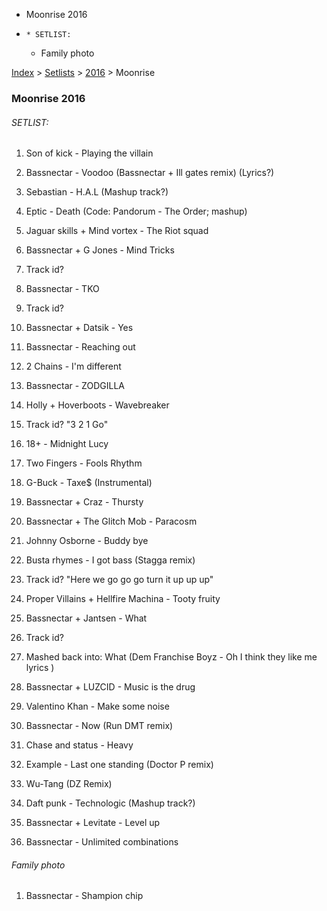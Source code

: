   * Moonrise 2016
  *     * SETLIST:
    * Family photo

[Index](https://www.reddit.com/r/bassnectar/wiki/index) >
[Setlists](https://www.reddit.com/r/bassnectar/wiki/interactive/setlists) >
[2016](https://www.reddit.com/r/bassnectar/wiki/interactive/setlists/2016) >
Moonrise

### Moonrise 2016

###### SETLIST:

  1. Son of kick - Playing the villain

  2. Bassnectar - Voodoo (Bassnectar + Ill gates remix) (Lyrics?)

  3. Sebastian - H.A.L (Mashup track?)

  4. Eptic - Death (Code: Pandorum - The Order; mashup)

  5. Jaguar skills + Mind vortex - The Riot squad 

  6. Bassnectar + G Jones - Mind Tricks 

  7. Track id?

  8. Bassnectar - TKO 

  9. Track id?

  10. Bassnectar + Datsik - Yes

  11. Bassnectar - Reaching out

  12. 2 Chains - I'm different 

  13. Bassnectar - ZODGILLA 

  14. Holly + Hoverboots - Wavebreaker 

  15. Track id? "3 2 1 Go"

  16. 18+ - Midnight Lucy 

  17. Two Fingers - Fools Rhythm 

  18. G-Buck - Taxe$ (Instrumental)

  19. Bassnectar + Craz - Thursty 

  20. Bassnectar + The Glitch Mob - Paracosm 

  21. Johnny Osborne - Buddy bye

  22. Busta rhymes - I got bass (Stagga remix)

  23. Track id? "Here we go go go turn it up up up"

  24. Proper Villains + Hellfire Machina - Tooty fruity 

  25. Bassnectar + Jantsen - What 

  26. Track id?

  27. Mashed back into: What (Dem Franchise Boyz - Oh I think they like me lyrics )

  28. Bassnectar + LUZCID - Music is the drug 

  29. Valentino Khan - Make some noise 

  30. Bassnectar - Now (Run DMT remix)

  31. Chase and status - Heavy 

  32. Example - Last one standing (Doctor P remix)

  33. Wu-Tang (DZ Remix)

  34. Daft punk - Technologic (Mashup track?)

  35. Bassnectar + Levitate - Level up 

  36. Bassnectar - Unlimited combinations

###### Family photo

  1. Bassnectar - Shampion chip

